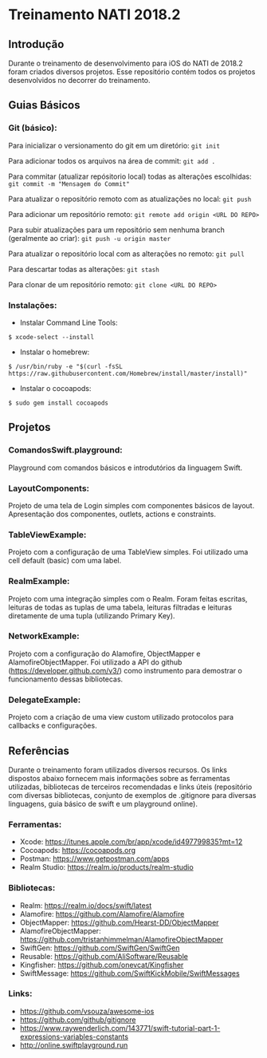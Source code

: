 # Treinamento NATI 2018.2
## Introdução
Durante o treinamento de desenvolvimento para iOS do NATI de 2018.2 foram criados diversos projetos. Esse repositório contém todos os projetos desenvolvidos no decorrer do treinamento.

## Guias Básicos
### Git (básico):
Para inicializar o versionamento do git em um diretório: `git init`

Para adicionar todos os arquivos na área de commit: `git add .`

Para commitar (atualizar repósitorio local) todas as alterações escolhidas: `git commit -m "Mensagem do Commit"`

Para atualizar o repositório remoto com as atualizações no local: `git push`

Para adicionar um repositório remoto: `git remote add origin <URL DO REPO>`

Para subir atualizações para um repositório sem nenhuma branch (geralmente ao criar): `git push -u origin master`

Para atualizar o repositório local com as alterações no remoto: `git pull`

Para descartar todas as alterações: `git stash`

Para clonar de um repositório remoto: `git clone <URL DO REPO>`

### Instalações:
- Instalar Command Line Tools: 
```shell
$ xcode-select --install
```
- Instalar o homebrew: 
```shell
$ /usr/bin/ruby -e "$(curl -fsSL https://raw.githubusercontent.com/Homebrew/install/master/install)"
```
- Instalar o cocoapods: 
```shell
$ sudo gem install cocoapods
```

## Projetos
### ComandosSwift.playground:
Playground com comandos básicos e introdutórios da linguagem Swift.

### LayoutComponents:
Projeto de uma tela de Login simples com componentes básicos de layout. Apresentação dos componentes, outlets, actions e constraints.

### TableViewExample:
Projeto com a configuração de uma TableView simples. Foi utilizado uma cell default (basic) com uma label.

### RealmExample:
Projeto com uma integração simples com o Realm. Foram feitas escritas, leituras de todas as tuplas de uma tabela, leituras filtradas e leituras diretamente de uma tupla (utilizando Primary Key).

### NetworkExample:
Projeto com a configuração do Alamofire, ObjectMapper e AlamofireObjectMapper. Foi utilizado a API do github (https://developer.github.com/v3/) como instrumento para demostrar o funcionamento dessas bibliotecas.

### DelegateExample:
Projeto com a criação de uma view custom utilizado protocolos para callbacks e configurações.

## Referências
Durante o treinamento foram utilizados diversos recursos. Os links dispostos abaixo fornecem mais informações sobre as ferramentas utilizadas, bibliotecas de terceiros recomendadas e links úteis (repositório com diversas bibliotecas, conjunto de exemplos de .gitignore para diversas linguagens, guia básico de swift e um playground online).

### Ferramentas:
- Xcode: https://itunes.apple.com/br/app/xcode/id497799835?mt=12
- Cocoapods: https://cocoapods.org
- Postman: https://www.getpostman.com/apps
- Realm Studio: https://realm.io/products/realm-studio

### Bibliotecas:
- Realm: https://realm.io/docs/swift/latest
- Alamofire: https://github.com/Alamofire/Alamofire
- ObjectMapper: https://github.com/Hearst-DD/ObjectMapper
- AlamofireObjectMapper: https://github.com/tristanhimmelman/AlamofireObjectMapper
- SwiftGen: https://github.com/SwiftGen/SwiftGen
- Reusable: https://github.com/AliSoftware/Reusable
- Kingfisher: https://github.com/onevcat/Kingfisher
- SwiftMessage: https://github.com/SwiftKickMobile/SwiftMessages

### Links:
- https://github.com/vsouza/awesome-ios
- https://github.com/github/gitignore
- https://www.raywenderlich.com/143771/swift-tutorial-part-1-expressions-variables-constants 
- http://online.swiftplayground.run
